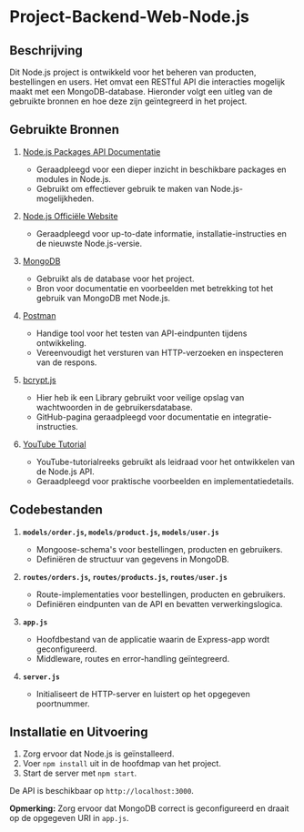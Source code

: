 # Project-Backend-Web-Node.js


## Beschrijving

Dit Node.js project is ontwikkeld voor het beheren van producten, bestellingen en users. Het omvat een RESTful API die interacties mogelijk maakt met een MongoDB-database. Hieronder volgt een uitleg van de gebruikte bronnen en hoe deze zijn geïntegreerd in het project.

## Gebruikte Bronnen

1. [Node.js Packages API Documentatie](https://nodejs.org/dist/latest/docs/api/packages.html)
   - Geraadpleegd voor een dieper inzicht in beschikbare packages en modules in Node.js.
   - Gebruikt om effectiever gebruik te maken van Node.js-mogelijkheden.

2. [Node.js Officiële Website](https://nodejs.org/en)
   - Geraadpleegd voor up-to-date informatie, installatie-instructies en de nieuwste Node.js-versie.

3. [MongoDB](https://www.mongodb.com)
   - Gebruikt als de database voor het project.
   - Bron voor documentatie en voorbeelden met betrekking tot het gebruik van MongoDB met Node.js.

4. [Postman](https://www.postman.com/)
   - Handige tool voor het testen van API-eindpunten tijdens ontwikkeling.
   - Vereenvoudigt het versturen van HTTP-verzoeken en inspecteren van de respons.

5. [bcrypt.js](https://github.com/kelektiv/node.bcrypt.js)
   - Hier heb ik een Library gebruikt voor veilige opslag van wachtwoorden in de gebruikersdatabase.
   - GitHub-pagina geraadpleegd voor documentatie en integratie-instructies.

6. [YouTube Tutorial](https://www.youtube.com/watch?v=0oXYLzuucwE&list=PL55RiY5tL51q4D-B63KBnygU6opNPFk_q&index=1)
   - YouTube-tutorialreeks gebruikt als leidraad voor het ontwikkelen van de Node.js API.
   - Geraadpleegd voor praktische voorbeelden en implementatiedetails.

## Codebestanden

1. **`models/order.js`, `models/product.js`, `models/user.js`**
   - Mongoose-schema's voor bestellingen, producten en gebruikers.
   - Definiëren de structuur van gegevens in MongoDB.

2. **`routes/orders.js`, `routes/products.js`, `routes/user.js`**
   - Route-implementaties voor bestellingen, producten en gebruikers.
   - Definiëren eindpunten van de API en bevatten verwerkingslogica.

3. **`app.js`**
   - Hoofdbestand van de applicatie waarin de Express-app wordt geconfigureerd.
   - Middleware, routes en error-handling geïntegreerd.

4. **`server.js`**
   - Initialiseert de HTTP-server en luistert op het opgegeven poortnummer.

## Installatie en Uitvoering

1. Zorg ervoor dat Node.js is geïnstalleerd.
2. Voer `npm install` uit in de hoofdmap van het project.
3. Start de server met `npm start`.

De API is beschikbaar op `http://localhost:3000`.

**Opmerking:** Zorg ervoor dat MongoDB correct is geconfigureerd en draait op de opgegeven URI in `app.js`.


